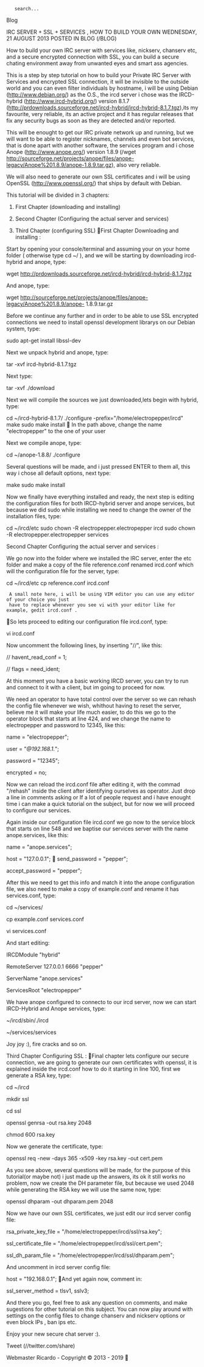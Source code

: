        search...
   Blog




  IRC SERVER + SSL + SERVICES , HOW
  TO BUILD YOUR OWN
  WEDNESDAY, 21 AUGUST 2013 POSTED IN BLOG (/BLOG)



  How to build your own IRC server with services like, nickserv, chanserv etc, and a secure encrypted
  connection with SSL, you can build a secure chating environment away from unwanted eyes and
  smart ass agencies.

  This is a step by step tutorial on how to build your Private IRC Server with Services and encrypted
  SSL connection, it will be invisible to the outside world and you can even filter individuals by
  hostname, i will be using Debian (http://www.debian.org/) as the O.S., the ircd server i chose was
  the IRCD-hybrid (http://www.ircd-hybrid.org/) version 8.1.7
  (http://prdownloads.sourceforge.net/ircd-hybrid/ircd-hybrid-8.1.7.tgz),its my favourite, very
  reliable, its an active project and it has regular releases that fix any security bugs as soon as they
  are detected and/or reported.

  This will be enought to get our IRC private network up and running, but we will want to be able to
  register nicknames, channels and even bot services, that is done apart with another software, the
  services program and i chose Anope (http://www.anope.org/) version 1.8.9 (/wget
  http://sourceforge.net/projects/anope/files/anope-legacy/Anope%201.8.9/anope-1.8.9.tar.gz), also
  very reliable.

  We will also need to generate our own SSL certificates and i will be using OpenSSL
  (http://www.openssl.org/) that ships by default with Debian.




  This tutorial will be divided in 3 chapters:

1. First Chapter (downloading and installing)

2. Second Chapter (Configuring the actual server and services)

3. Third Chapter (configuring SSL)
First Chapter
Downloading and installing :



Start by opening your console/terminal and assuming your on your home folder ( otherwise type cd
~/ ), and we will be starting by downloading ircd-hybrid and anope, type:

 wget http://prdownloads.sourceforge.net/ircd-hybrid/ircd-hybrid-8.1.7.tgz



And anope, type:

 wget http://sourceforge.net/projects/anope/files/anope-legacy/Anope%201.8.9/anope-
 1.8.9.tar.gz



Before we continue any further and in order to be able to use SSL encrypted connections we need
to install openssl development librarys on our Debian system, type:

 sudo apt-get install libssl-dev



Next we unpack hybrid and anope, type:

 tar -xvf ircd-hybrid-8.1.7.tgz



Next type:

 tar -xvf ./download



Next we will compile the sources we just downloaded,lets begin with hybrid, type:

 cd ~/ircd-hybrid-8.1.7/
 ./configure -prefix="/home/electropepper/ircd"
 make
 sudo make install
     In the path above, change the name "electropepper" to the one of your user



Next we compile anope, type:

 cd ~/anope-1.8.8/
 ./configure



Several questions will be made, and i just pressed ENTER to them all, this way i chose all default
options, next type:

 make
 sudo make install



Now we finally have everything installed and ready, the next step is editing the configuration files
for both IRCD-hybrid server and anope services, but because we did sudo while installing we need
to change the owner of the installation files, type:

 cd ~/ircd/etc
 sudo chown -R electropepper.electropepper ircd
 sudo chown -R electropepper.electropepper services




Second Chapter
Configuring the actual server and services :



We go now into the folder where we installed the IRC server, enter the etc folder and make a copy
of the file reference.conf renamed ircd.conf which will the configuration file for the server, type:

 cd ~/ircd/etc
 cp reference.conf ircd.conf


     A small note here, i will be using VIM editor you can use any editor of your choice you just
     have to replace whenever you see vi with your editor like for example, gedit ircd.conf .
So lets proceed to editing our configuration file ircd.conf, type:

 vi ircd.conf



Now uncomment the following lines, by inserting "//", like this:


 // havent_read_conf = 1;

 // flags = need_ident;



At this moment you have a basic working IRCD server, you can try to run and connect to it with a
client, but im going to proceed for now.

We need an operator to have total control over the server so we can rehash the config file
whenever we wish, whithout having to reset the server, believe me it will make your life much
easier, to do this we go to the operator block that starts at line 424, and we change the name to
electropepper and password to 12345, like this:

 name = "electropepper";

 user = "*@192.168.1.*";

 password = "12345";

 encrypted = no;



Now we can reload the ircd.conf file after editing it, with the commad "/rehash" inside the client
after identifying ourselves as operator.
Just drop a line in comments asking or If a lot of people request and i have enought time i can
make a quick tutorial on the subject, but for now we will proceed to configure our services.

Again inside our configuration file ircd.conf we go now to the service block that starts on line 548
and we baptise our services server with the name anope.services, like this:

 name = "anope.services";

 host = "127.0.0.1";
 send_password = "pepper";

 accept_password = "pepper";



After this we need to get this info and match it into the anope configuration file, we also need to
make a copy of example.conf and rename it has services.conf, type:

 cd ~/services/

 cp example.conf services.conf

 vi services.conf



And start editing:

 IRCDModule "hybrid"

 RemoteServer 127.0.0.1 6666 "pepper"

 ServerName "anope.services"

 ServicesRoot "electropepper"



We have anope configured to connecto to our ircd server, now we can start IRCD-Hybrid and Anope
services, type:

 ~/ircd/sbin/./ircd

 ~/services/services



Joy joy :), fire cracks and so on.




Third Chapter
Configuring SSL :
Final chapter lets configure our secure connection, we are going to generate our own certificates
with openssl, it is explained inside the ircd.conf how to do it starting in line 100, first we generate
a RSA key, type:

 cd ~/ircd

 mkdir ssl

 cd ssl

 openssl genrsa -out rsa.key 2048

 chmod 600 rsa.key



Now we generate the certificate, type:

 openssl req -new -days 365 -x509 -key rsa.key -out cert.pem



As you see above, several questions will be made, for the purpose of this tutorial(or maybe not) i
just made up the answers, its ok it still works no problem, now we create the DH parameter file,
but because we used 2048 while generating the RSA key we will use the same now, type:

 openssl dhparam -out dhparam.pem 2048



Now we have our own SSL certificates, we just edit our ircd server config file:

 rsa_private_key_file = "/home/electropepper/ircd/ssl/rsa.key";

 ssl_certificate_file = "/home/electropepper/ircd/ssl/cert.pem";

 ssl_dh_param_file = "/home/electropepper/ircd/ssl/dhparam.pem";



And uncomment in ircd server config file:

 host = "192.168.0.1";
And yet again now, comment in:

 ssl_server_method = tlsv1, sslv3;



And there you go, feel free to ask any question on comments, and make sugestions for other
tutorial on this subject. You can now play around with settings on the config files to change
chanserv and nickserv options or even block IPs , ban ips etc.

Enjoy your new secure chat server :).




Tweet (//twitter.com/share)




Webmaster Ricardo - Copyright © 2013 - 2019
